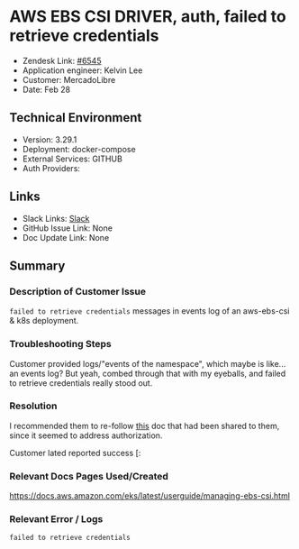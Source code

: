 
# AWS EBS CSI DRIVER, auth, failed to retrieve credentials <!-- Ticket Title  Hint: include keywords to make it searchable -->

- Zendesk Link: [#6545](https://sourcegraph.zendesk.com/agent/tickets/6545)
- Application engineer: Kelvin Lee
- Customer: MercadoLibre <!-- Redact if this contains personally identifying information -->
- Date: Feb 28

<!-- Data populated from integration, speak to Ben Gordon or Michael Bali if not working -->
<!-- During Internal team trial, fill missing data manually (we are waiting for all data to sync) -->

## Technical Environment
- Version: 3.29.1​
- Deployment: docker-compose
- External Services: GITHUB
- Auth Providers:


## Links
<!-- Data for application engineer manual entry -->
- Slack Links: [Slack](https://sourcegraph.slack.com/archives/C021PRG65DH/p1646085009329409)
- GitHub Issue Link: None
- Doc Update Link: None

## Summary
### Description of Customer Issue
`failed to retrieve credentials` messages in events log of an aws-ebs-csi & k8s deployment.

### Troubleshooting Steps
Customer provided logs/"events of the namespace", which maybe is like... an events log? But yeah, combed through that with my eyeballs, and failed to retrieve credentials really stood out.

### Resolution
I recommended them to re-follow [this](https://docs.aws.amazon.com/eks/latest/userguide/managing-ebs-csi.html) doc that had been shared to them, since it seemed to address authorization.

Customer lated reported success [:

### Relevant Docs Pages Used/Created
https://docs.aws.amazon.com/eks/latest/userguide/managing-ebs-csi.html

### Relevant Error / Logs
<!-- Please redact keys, tokens, and personal identifying information -->
`failed to retrieve credentials`

<!-- Once complete, upload a copy to https://github.com/sourcegraph/support-tools-internal/tree/main/resolved-tickets as a .md file -->
<!-- Name the file 6545.md -->
